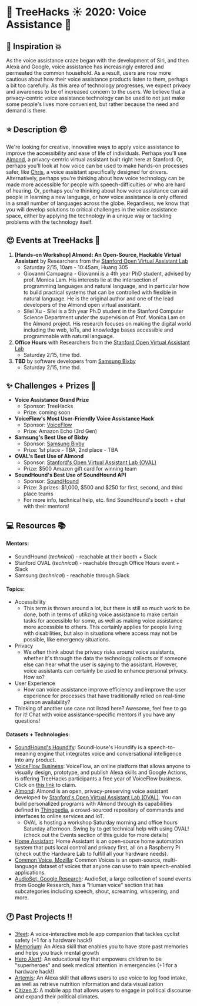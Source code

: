 # __:palm_tree: TreeHacks :sunny: 2020: Voice Assistance :mega:__

<!---
To insert emojis in md file: https://gist.github.com/rxaviers/7360908
To get help with markdown: https://github.com/adam-p/markdown-here/wiki/Markdown-Cheatsheet
hit Michelle Bao up on slack with questions
--->

<!---
Helpful links from TreeHacks 2019:
TreeHacks 2019: Guide to Verticals: https://treehacks.quip.com/VCsNAIlA5gD6/TreeHacks-Guide-to-Verticals-
TreeHacks 2019: Health Vertical Guide: https://treehacks.quip.com/04qwAYbuWaMh
TreeHacks 2019: Awareness Guide: https://treehacks.quip.com/NqcLA8qUk2pO/-TreeHacks-Awareness-Vertical-Guide-
TreeHacks 2019: Safety Guide: https://treehacks.quip.com/HmZJAF1SVbhw/-TreeHacks-Safety-Vertical-Guide-
--->

## :muscle: Inspiration :boom:

As the voice assistance craze began with the development of Siri, and then Alexa and Google, voice assistance has increasingly entered and permeated the common household. As a result, users are now more cautious about how their voice assistance products listen to them, perhaps a bit too carefully. As this area of technology progresses, we expect privacy and awareness to be of increased concern to the users. We believe that a privacy-centric voice assistance technology can be used to not just make some people's lives more convenient, but rather because the need and demand is there.

## :star: Description :sunglasses:

We're looking for creative, innovative ways to apply voice assistance to improve the accessibility and ease of life of individuals. Perhaps you'll use [Almond](https://almond.stanford.edu/), a privacy-centric virtual assistant built right here at Stanford. Or, perhaps you'll look at how voice can be used to make hands-on processes safer, like [Chris](https://chris.com/), a voice assistant specifically designed for drivers. Alternatively, perhaps you're thinking about how voice technology can be made more accessible for people with speech-difficulties or who are hard of hearing. Or, perhaps you're thinking about how voice assistance can aid people in learning a new language, or how voice assistance is only offered in a small number of languages across the globe. Regardless, we know that you will develop solutions to critical challenges in the voice assistance space, either by applying the technology in a unique way or tackling problems with the technology itself.

## :heart_eyes: Events at TreeHacks :evergreen_tree:

<!--- Order by time --->
1. __\[Hands-on Workshop\] Almond: An Open-Source, Hackable Virtual Assistant__ by Researchers from the [Stanford Open Virtual Assistant Lab](https://oval.cs.stanford.edu/)
    * Saturday 2/15, 10am - 10:45am, Huang 305
    * Giovanni Campagna - Giovanni is a 4th year PhD student, advised by prof. Monica Lam. His interests lie at the intersection of programming languages and natural language, and in particular how to build practical systems that can be controlled with flexible in natural language. He is the original author and one of the lead developers of the Almond open virtual assistant.
    * Silei Xu - Silei is a 5th year Ph.D student in the Stanford Computer Science Department under the supervision of Prof. Monica Lam on the Almond project. His research focuses on making the digital world including the web, IoTs, and knowledge bases accessible and programmable with natural language.
2. __Office Hours__ with Researchers from the [Stanford Open Virtual Assistant Lab](https://oval.cs.stanford.edu/)
    * Saturday 2/15, time tbd.
3. __TBD__ by software developers from [Samsung Bixby](https://www.samsung.com/us/explore/bixby/) 
    * Saturday 2/15, time tbd.

## :sparkles: Challenges + Prizes :money_with_wings:

* __Voice Assistance Grand Prize__
  * Sponsor: TreeHacks
  * Prize: coming soon
* __VoiceFlow's Most User-Friendly Voice Assistance Hack__
  * Sponsor: [VoiceFlow](https://www.voiceflow.com/)
  * Prize: Amazon Echo (3rd Gen)
* __Samsung's Best Use of Bixby__
  * Sponsor: [Samsung Bixby](https://www.samsung.com/us/explore/bixby/)
  * Prize: 1st place - TBA, 2nd place - TBA
* __OVAL's Best Use of Almond__
  * Sponsor: [Stanford's Open Virtual Assistant Lab (OVAL)](https://oval.cs.stanford.edu/)
  * Prize: $500 Amazon gift card for winning team
* __SoundHound's Best Use of SoundHound API__
  * Sponsor: [SoundHound](https://www.soundhound.com/)
  * Prize: 3 prizes: $1,000, $500 and $250 for first, second, and third place teams
  * For more info, technical help, etc. find SoundHound's booth + chat with their mentors!


## :computer: Resources :books:

#### Mentors:
* SoundHound (_technical_) - reachable at their booth + Slack
* Stanford OVAL (_technical_) - reachable through Office Hours event + Slack
* Samsung (_technical_) - reachable through Slack

#### Topics:
* Accessibility
  * This term is thrown around a lot, but there is still so much work to be done, both in terms of utilizing voice assistance to make certain tasks for accessible for some, as well as making voice assistance more accessible to others. This certainly applies for people living with disabilities, but also in situations where access may not be possible, like emergency situations.
* Privacy
  * We often think about the privacy risks around voice assistants, whether it's through the data the technology collects or if someone else can hear what the user is saying to the assistant. However, voice assistants can certainly be used to enhance personal privacy. How so?
* User Experience
  * How can voice assistance improve efficiency and improve the user experience for processes that have traditionally relied on real-time person availability?
* Thinking of another use case not listed here? Awesome, feel free to go for it! Chat with voice assistance-specific mentors if you have any questions!

#### Datasets + Technologies:
* [SoundHound's Houndify](https://www.soundhound.com/houndify): SoundHouse's Houndify is a speech-to-meaning engine that integrates voice and conversational intelligence into any product.
* [VoiceFlow Business](https://www.voiceflow.com/hackathon/treehacks): VoiceFlow, an online platform that allows anyone to visually design, prototype, and publish Alexa skills and Google Actions, is offering TreeHacks participants a free year of VoiceFlow business. Click on [this link](https://www.voiceflow.com/hackathon/treehacks) to claim.
* [Almond](https://almond.stanford.edu/): Almond is an open, privacy-preserving voice assistant developed by [Stanford's Open Virtual Assistant Lab (OVAL)](https://oval.cs.stanford.edu/). You can build personalized programs with Almond through its capabilities defined in [Thingpedia](https://almond.stanford.edu/thingpedia), a crowd-sourced repository of commands and interfaces to online services and IoT.
  * OVAL is hosting a workshop Saturday morning and office hours Saturday afternoon. Swing by to get technical help with using OVAL! (check out the Events section of this guide for more details)
* [Home Assistant](https://www.home-assistant.io/): Home Assistant is an open-source home automation system that puts local control and privacy first, all on a Raspberry Pi (check out the Hardware Lab to fulfill all your hardware needs).
* [Common Voice, Mozilla](https://voice.mozilla.org/en/datasets): Common Voices is an open-source, multi-language dataset of voices that anyone can use to train speech-enabled applications.
* [AudioSet, Google Research](https://research.google.com/audioset/ontology/human_voice_1.html): AudioSet, a large collection of sound events from Google Research, has a "Human voice" section that has subcategories including speech, shout, screaming, whispering, and more.

## :clock1: Past Projects :bangbang:

* [3feet](https://devpost.com/software/3feet): A voice-interactive mobile app companion that tackles cyclist safety (+1 for a hardware hack!)
* [Memorium](https://devpost.com/software/memorium): An Alexa skill that enables you to have store past memories and helps you track mental growth
* [Hero Alert!](https://devpost.com/software/hero-alert): An educational toy that empowers children to be "superheroes" and seek medical attention in emergencies (+1 for a hardware hack!)
* [Artemis](https://devpost.com/software/artemis): An Alexa skill that allows users to use voice to log food intake, as well as retrieve nutrition information and data visualization
* [Citizen X](https://devpost.com/software/citizen-x): A mobile app that allows users to engage in political discourse and expand their political climates.

